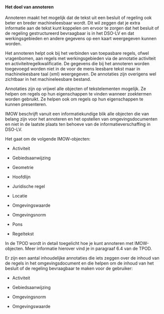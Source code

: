 #### Het doel van annoteren

Annoteren maakt het mogelijk dat de tekst uit een besluit of regeling ook beter en breder 
machineleesbaar wordt. Dit wil zeggen dat je extra informatie aan de tekst kunt koppelen om
ervoor te zorgen dat het besluit of de regeling gestructureerd bevraagbaar is in het DSO-LV
en dat werkingsgebieden en andere gegevens op een kaart weergegeven kunnen worden. 

Het annoteren helpt ook bij het verbinden van toepasbare regels, ofwel vragenbomen, aan 
regels met werkingsgebieden via de annotatie activiteit en activiteitregelkwalificatie. 
De gegevens die bij het annoteren worden toegevoegd worden niet in de voor de mens leesbare 
tekst maar in machineleesbare taal (xml) weergegeven. De annotaties zijn overigens wel zichtbaar 
in het machineleesbare bestand.

Annotaties zijn op vrijwel alle objecten of tekstelementen mogelijk. Ze helpen om regels op 
hun eigenschappen te vinden wanneer zoektermen worden gebruikt. Ze helpen ook om regels op hun 
eigenschappen te kunnen presenteren.

IMOW beschrijft vanuit een informatiekundige blik alle objecten die van belang zijn voor het annoteren 
en het opstellen van omgevingsdocumenten en niet in de laatste plaats ten behoeve van de informatieverschaffing 
in DSO-LV.

Het gaat om de volgende IMOW-objecten:

-   Activiteit

-   Gebiedsaanwijzing

-   Geometrie

-   Hoofdlijn

-   Juridische regel

-   Locatie

-   Omgevingswaarde

-   Omgevingsnorm

-   Pons

-   Regeltekst


In de TPOD wordt in detail toegelicht hoe je kunt annoteren met IMOW-objecten.
Meer informatie hierover vind je in paragraaf 6.4 van de TPOD.

Er zijn een aantal inhoudelijke annotaties die iets zeggen over de inhoud van de
regels in het omgevingsdocument en die helpen om de inhoud van het besluit of de
regeling bevraagbaar te maken voor de gebruiker:

-   Activiteit

-   Gebiedsaanwijzing

-   Omgevingsnorm

-   Omgevingswaarde
